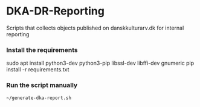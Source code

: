 # DKA-DR-Reporting
Scripts that collects objects published on danskkulturarv.dk for internal reporting

### Install the requirements
sudo apt install python3-dev python3-pip libssl-dev libffi-dev gnumeric
pip install -r requirements.txt

### Run the script manually
```
~/generate-dka-report.sh
```
